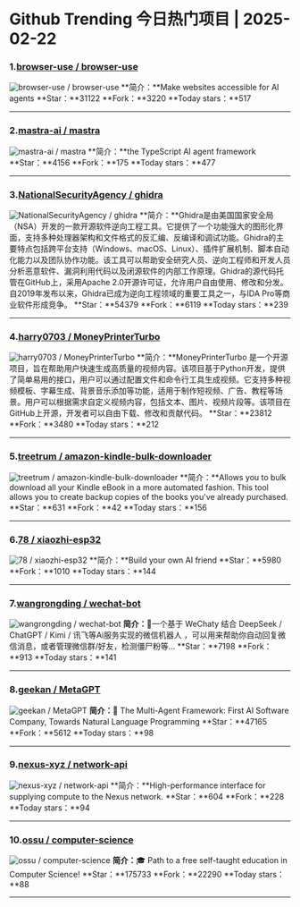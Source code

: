 # Github Trending 今日热门项目 | 2025-02-22
### 1.[browser-use / browser-use](https://github.com/browser-use/browser-use)

![browser-use / browser-use](https://opengraph.githubassets.com/82dbf0371d7959ffe5e9d7583cfb82022310a9d5398e81cb8ebae9b6cf0e869b/browser-use/browser-use)
**简介：**Make websites accessible for AI agents
**Star：**31122
**Fork：**3220
**Today stars：**517

---

### 2.[mastra-ai / mastra](https://github.com/mastra-ai/mastra)

![mastra-ai / mastra](https://opengraph.githubassets.com/47a71ab98aa450acffb701ce71268a6441b8afea85ccbe062fba4294cb21fdd3/mastra-ai/mastra)
**简介：**the TypeScript AI agent framework
**Star：**4156
**Fork：**175
**Today stars：**477

---

### 3.[NationalSecurityAgency / ghidra](https://github.com/NationalSecurityAgency/ghidra)

![NationalSecurityAgency / ghidra](https://opengraph.githubassets.com/fff2b3304eddad98c97b275f7f9722fb5cae2af269eca15bcc871c9a45e4408f/NationalSecurityAgency/ghidra)
**简介：**Ghidra是由美国国家安全局（NSA）开发的一款开源软件逆向工程工具。它提供了一个功能强大的图形化界面，支持多种处理器架构和文件格式的反汇编、反编译和调试功能。Ghidra的主要特点包括跨平台支持（Windows、macOS、Linux）、插件扩展机制、脚本自动化能力以及团队协作功能。该工具可以帮助安全研究人员、逆向工程师和开发人员分析恶意软件、漏洞利用代码以及闭源软件的内部工作原理。Ghidra的源代码托管在GitHub上，采用Apache 2.0开源许可证，允许用户自由使用、修改和分发。自2019年发布以来，Ghidra已成为逆向工程领域的重要工具之一，与IDA Pro等商业软件形成竞争。
**Star：**54379
**Fork：**6119
**Today stars：**239

---

### 4.[harry0703 / MoneyPrinterTurbo](https://github.com/harry0703/MoneyPrinterTurbo)

![harry0703 / MoneyPrinterTurbo](https://opengraph.githubassets.com/6b9ac4d029002c95240f54314fba2c5d40f37d16ccc8c49f0ba9615b03bbb8d4/harry0703/MoneyPrinterTurbo)
**简介：**MoneyPrinterTurbo 是一个开源项目，旨在帮助用户快速生成高质量的视频内容。该项目基于Python开发，提供了简单易用的接口，用户可以通过配置文件和命令行工具生成视频。它支持多种视频模板、字幕生成、背景音乐添加等功能，适用于制作短视频、广告、教程等场景。用户可以根据需求自定义视频内容，包括文本、图片、视频片段等。该项目在GitHub上开源，开发者可以自由下载、修改和贡献代码。
**Star：**23812
**Fork：**3480
**Today stars：**212

---

### 5.[treetrum / amazon-kindle-bulk-downloader](https://github.com/treetrum/amazon-kindle-bulk-downloader)

![treetrum / amazon-kindle-bulk-downloader](https://opengraph.githubassets.com/faf3753d019166f147a71c84e9fcec83b39b3432fb33200aa854e3d1c7957d99/treetrum/amazon-kindle-bulk-downloader)
**简介：**Allows you to bulk download all your Kindle eBook in a more automated fashion. This tool allows you to create backup copies of the books you've already purchased.
**Star：**631
**Fork：**42
**Today stars：**156

---

### 6.[78 / xiaozhi-esp32](https://github.com/78/xiaozhi-esp32)

![78 / xiaozhi-esp32](https://opengraph.githubassets.com/50b81d61b83aaa21a271f1c1cd547e15a1b0333d58ba643e3a6cc1529ed03cea/78/xiaozhi-esp32)
**简介：**Build your own AI friend
**Star：**5980
**Fork：**1010
**Today stars：**144

---

### 7.[wangrongding / wechat-bot](https://github.com/wangrongding/wechat-bot)

![wangrongding / wechat-bot](https://repository-images.githubusercontent.com/438514144/e473ebcd-2730-4971-97f9-441fe6499dff)
**简介：**🤖一个基于 WeChaty 结合 DeepSeek / ChatGPT / Kimi / 讯飞等Ai服务实现的微信机器人 ，可以用来帮助你自动回复微信消息，或者管理微信群/好友，检测僵尸粉等...
**Star：**7198
**Fork：**913
**Today stars：**141

---

### 8.[geekan / MetaGPT](https://github.com/geekan/MetaGPT)

![geekan / MetaGPT](https://opengraph.githubassets.com/58ebc8d6a5f5704c0217fc1f76c0f6a58742dbf9e2440145dbea938783ccc15f/geekan/MetaGPT)
**简介：**🌟 The Multi-Agent Framework: First AI Software Company, Towards Natural Language Programming
**Star：**47165
**Fork：**5612
**Today stars：**98

---

### 9.[nexus-xyz / network-api](https://github.com/nexus-xyz/network-api)

![nexus-xyz / network-api](https://opengraph.githubassets.com/532b3959df9986ae034a23c099240a734eae17272368f2fda83df4ec4d2b50ce/nexus-xyz/network-api)
**简介：**High-performance interface for supplying compute to the Nexus network.
**Star：**604
**Fork：**228
**Today stars：**94

---

### 10.[ossu / computer-science](https://github.com/ossu/computer-science)

![ossu / computer-science](https://opengraph.githubassets.com/eafad250254cc612c0fc9973d00eb725d03469425b25a24d71cc031ec132e83f/ossu/computer-science)
**简介：**🎓 Path to a free self-taught education in Computer Science!
**Star：**175733
**Fork：**22290
**Today stars：**88

---

